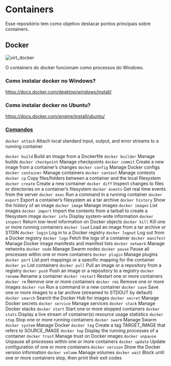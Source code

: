 # Containers

Esse repositório tem como objetivo destacar pontos principais sobre containers.

## Docker

![virt_docker](https://user-images.githubusercontent.com/41132563/154765115-020bac2d-6701-491c-b638-4f2c8c6c6020.png)

O containers do docker funcionam como processos do Windows.

### Como instalar docker no Windows? 

https://docs.docker.com/desktop/windows/install/

### Como instalar docker no Ubuntu?

https://docs.docker.com/engine/install/ubuntu/

### [Comandos](https://docs.docker.com/engine/reference/commandline/docker/)

`docker attach`	Attach local standard input, output, and error streams to a running container

`docker build`	Build an image from a Dockerfile
`docker builder`	Manage builds
`docker checkpoint`	Manage checkpoints
`docker commit`	Create a new image from a container’s changes
`docker config`	Manage Docker configs
`docker container`	Manage containers
`docker context`	Manage contexts
`docker cp`	Copy files/folders between a container and the local filesystem
`docker create`	Create a new container
`docker diff`	Inspect changes to files or directories on a container’s filesystem
`docker events`	Get real time events from the server
`docker exec`	Run a command in a running container
`docker export`	Export a container’s filesystem as a tar archive
`docker history`	Show the history of an image
`docker image`	Manage images
`docker images`	List images
`docker import`	Import the contents from a tarball to create a filesystem image
`docker info`	Display system-wide information
`docker inspect`	Return low-level information on Docker objects
`docker kill`	Kill one or more running containers
`docker load`	Load an image from a tar archive or STDIN
`docker login`	Log in to a Docker registry
`docker logout`	Log out from a Docker registry
`docker logs`	Fetch the logs of a container
`docker manifest`	Manage Docker image manifests and manifest lists
`docker network`	Manage networks
`docker node`	Manage Swarm nodes
`docker pause`	Pause all processes within one or more containers
`docker plugin`	Manage plugins
`docker port`	List port mappings or a specific mapping for the container
`docker ps`	List containers
`docker pull`	Pull an image or a repository from a registry
`docker push`	Push an image or a repository to a registry
`docker rename`	Rename a container
`docker restart`	Restart one or more containers
`docker rm`	Remove one or more containers
`docker rmi`	Remove one or more images
`docker run`	Run a command in a new container
`docker save`	Save one or more images to a tar archive (streamed to STDOUT by default)
`docker search`	Search the Docker Hub for images
`docker secret`	Manage Docker secrets
`docker service`	Manage services
`docker stack`	Manage Docker stacks
`docker start`	Start one or more stopped containers
`docker stats`	Display a live stream of container(s) resource usage statistics
`docker stop`	Stop one or more running containers
`docker swarm`	Manage Swarm
`docker system`	Manage Docker
`docker tag`	Create a tag TARGET_IMAGE that refers to SOURCE_IMAGE
`docker top`	Display the running processes of a container
`docker trust`	Manage trust on Docker images
`docker unpause`	Unpause all processes within one or more containers
`docker update`	Update configuration of one or more containers
`docker version`	Show the Docker version information
`docker volume`	Manage volumes
`docker wait`	Block until one or more containers stop, then print their exit codes
